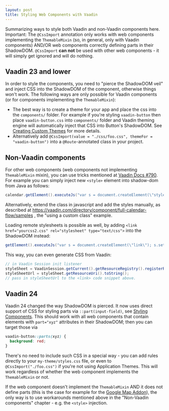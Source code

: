 ```yaml
---
layout: post
title: Styling Web Components with Vaadin
---
```


Summarizing ways to style both Vaadin and non-Vaadin components here. Important: The `@CssImport` annotation
only works with web components implementing the `ThemableMixin` (so, in general, only with Vaadin components)
AND/OR web components correctly defining parts in their ShadowDOM.
`@CssImport` **can not** be used with other web components - it will simply get ignored and will do nothing.

## Vaadin 23 and lower

In order to style the components, you need to "pierce the ShadowDOM veil" and inject
CSS into the ShadowDOM of the component, otherwise things won't work. The following ways are only possible
for Vaadin components (or for components implementing the `ThemableMixin`):

* The best way is to create a theme for your app and place the css into the `components/` folder.
  For example if you're styling `vaadin-button` then place `vaadin-button.css` into `components/` folder
  and Vaadin theming engine will automatically inject that CSS into Button's ShadowDOM.
  See [Creating Custom Themes](https://vaadin.com/docs/v23/styling/custom-theme/creating-custom-theme) for more details.
* Alternatively add `@CssImport(value = "./css/foo.css", themeFor = "vaadin-button")` into a `@Route`-annotated class in your project.

## Non-Vaadin components

For other web components (web components not implementing `ThemableMixin` mixin), you can use tricks mentioned at [Vaadin Docs #790](https://github.com/vaadin/docs/issues/790).
For example you can simply inject new `<style>` element into shadow-dom from Java as follows:
```java
calendar.getElement().executeJs("var s = document.createElement(\"style\"); s.textContent = $0; this.shadowRoot.appendChild(s);", ".fc-timegrid-slots { background: red }");
```
Alternatively, extend the class in javascript and add the styles manually, as described at https://vaadin.com/directory/component/full-calendar-flow/samples , the "using a custom class" example.

Loading remote stylesheets is possible as well, by adding `<link href="yourcss2.css" rel="stylesheet" type="text/css">` into
the ShadowDOM instead:
```java
getElement().executeJs("var s = document.createElement(\"link\"); s.setAttribute(\"rel\", \"stylesheet\"); s.setAttribute(\"type\", \"text/css\"); s.setAttribute(\"href\", $0); this.shadowRoot.appendChild(s);", "https://foo.bar");
```
This way, you can even generate CSS from Vaadin:
```java
// in Vaadin Session init listener
styleSheet = VaadinSession.getCurrent().getResourceRegistry().registerResource(new StreamResource("dynamic-styles.css", () -> new ByteArrayInputStream(styleSheetContent.getBytes())));
styleSheetUrl = styleSheet.getResourceUri().toString();
// pass in styleSheetUrl to the <link> code snippet above.
```

## Vaadin 24

Vaadin 24 changed the way ShadowDOM is pierced. It now uses direct support of CSS for styling parts via
`::part(input-field)`, see [Styling Components](https://vaadin.com/docs/latest/styling/styling-components).
This should work with all web components that contain elements with `part="xyz"` attributes in their ShadowDOM;
then you can target those via

```css
vaadin-button::parts(xyz) {
  background: red;
}
```

There's no need to include such CSS in a special way - you can add rules directly to your `my-theme/styles.css`
file, or even to `@CssImport("./foo.css")` if you're not using Application Themes.
This will work regardless of whether the web component implements the `ThemableMixin` or not.

If the web component doesn't implement the `ThemableMixin` AND it does not define parts (this is the case for example for the
[Google Map Addon](https://github.com/FlowingCode/GoogleMapsAddon)), the only way is to use workarounds
mentioned above in the "Non-Vaadin components" chapter - e.g. the `<style>` injection.

